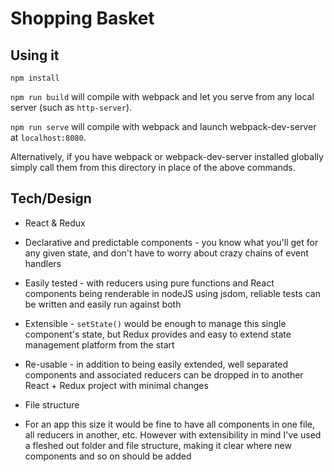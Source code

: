 # Shopping Basket

## Using it

`npm install`

`npm run build` will compile with webpack and let you serve from any local server (such as `http-server`).

`npm run serve` will compile with webpack and launch webpack-dev-server at `localhost:8080`.

Alternatively, if you have webpack or webpack-dev-server installed globally simply call them from this directory in place of the above commands.

## Tech/Design

* React & Redux

 * Declarative and predictable components - you know what you'll get for any given state, and don't have to worry about crazy chains of event handlers

 * Easily tested - with reducers using pure functions and React components being renderable in nodeJS using jsdom, reliable tests can be written and easily run against both

 * Extensible - `setState()` would be enough to manage this single component's state, but Redux provides and easy to extend state management platform from the start

 * Re-usable - in addition to being easily extended, well separated components and associated reducers can be dropped in to another React + Redux project with minimal changes



* File structure

 * For an app this size it would be fine to have all components in one file, all reducers in another, etc. However with extensibility in mind I've used a fleshed out folder and file structure, making it clear where new components and so on should be added
